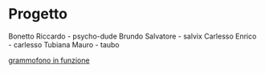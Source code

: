 Progetto
========

Bonetto Riccardo - psycho-dude
Brundo Salvatore - salvix
Carlesso Enrico - carlesso
Tubiana Mauro - taubo


[grammofono in funzione](http://www.youtube.com/watch?v=Qx02oTgfxVU)
